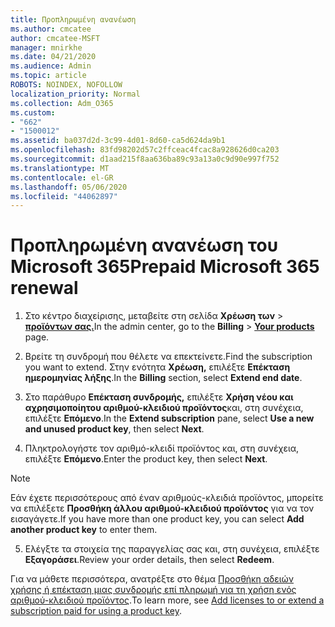 ```yaml
---
title: Προπληρωμένη ανανέωση
ms.author: cmcatee
author: cmcatee-MSFT
manager: mnirkhe
ms.date: 04/21/2020
ms.audience: Admin
ms.topic: article
ROBOTS: NOINDEX, NOFOLLOW
localization_priority: Normal
ms.collection: Adm_O365
ms.custom:
- "662"
- "1500012"
ms.assetid: ba037d2d-3c99-4d01-8d60-ca5d624da9b1
ms.openlocfilehash: 83fd98202d57c2ffceac4fcac8a928626d0ca203
ms.sourcegitcommit: d1aad215f8aa636ba89c93a13a0c9d90e997f752
ms.translationtype: MT
ms.contentlocale: el-GR
ms.lasthandoff: 05/06/2020
ms.locfileid: "44062897"
---
```

# <a name="prepaid-microsoft-365-renewal"></a><span data-ttu-id="93fee-102">Προπληρωμένη ανανέωση του Microsoft 365</span><span class="sxs-lookup"><span data-stu-id="93fee-102">Prepaid Microsoft 365 renewal</span></span>

1. <span data-ttu-id="93fee-103">Στο κέντρο διαχείρισης, μεταβείτε στη σελίδα **Χρέωση των** \> **[προϊόντων σας.](https://go.microsoft.com/fwlink/p/?linkid=842054)**</span><span class="sxs-lookup"><span data-stu-id="93fee-103">In the admin center, go to the **Billing** \> **[Your products](https://go.microsoft.com/fwlink/p/?linkid=842054)** page.</span></span>

2. <span data-ttu-id="93fee-104">Βρείτε τη συνδρομή που θέλετε να επεκτείνετε.</span><span class="sxs-lookup"><span data-stu-id="93fee-104">Find the subscription you want to extend.</span></span> <span data-ttu-id="93fee-105">Στην ενότητα **Χρέωση,** επιλέξτε **Επέκταση ημερομηνίας λήξης**.</span><span class="sxs-lookup"><span data-stu-id="93fee-105">In the **Billing** section, select **Extend end date**.</span></span>

3. <span data-ttu-id="93fee-106">Στο παράθυρο **Επέκταση συνδρομής,** επιλέξτε **Χρήση νέου και αχρησιμοποίητου αριθμού-κλειδιού προϊόντος**και, στη συνέχεια, επιλέξτε **Επόμενο**.</span><span class="sxs-lookup"><span data-stu-id="93fee-106">In the **Extend subscription** pane, select **Use a new and unused product key**, then select **Next**.</span></span>

4. <span data-ttu-id="93fee-107">Πληκτρολογήστε τον αριθμό-κλειδί προϊόντος και, στη συνέχεια, επιλέξτε **Επόμενο**.</span><span class="sxs-lookup"><span data-stu-id="93fee-107">Enter the product key, then select **Next**.</span></span>

> [!NOTE]
> <span data-ttu-id="93fee-108">Εάν έχετε περισσότερους από έναν αριθμούς-κλειδιά προϊόντος, μπορείτε να επιλέξετε **Προσθήκη άλλου αριθμού-κλειδιού προϊόντος** για να τον εισαγάγετε.</span><span class="sxs-lookup"><span data-stu-id="93fee-108">If you have more than one product key, you can select **Add another product key** to enter them.</span></span>

5. <span data-ttu-id="93fee-109">Ελέγξτε τα στοιχεία της παραγγελίας σας και, στη συνέχεια, επιλέξτε **Εξαγοράσει**.</span><span class="sxs-lookup"><span data-stu-id="93fee-109">Review your order details, then select **Redeem**.</span></span>

<span data-ttu-id="93fee-110">Για να μάθετε περισσότερα, ανατρέξτε στο θέμα [Προσθήκη αδειών χρήσης ή επέκταση μιας συνδρομής επί πληρωμή για τη χρήση ενός αριθμού-κλειδιού προϊόντος](https://docs.microsoft.com/office365/admin/misc/add-licenses-using-product-key).</span><span class="sxs-lookup"><span data-stu-id="93fee-110">To learn more, see [Add licenses to or extend a subscription paid for using a product key](https://docs.microsoft.com/office365/admin/misc/add-licenses-using-product-key).</span></span>